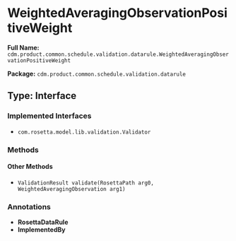 # WeightedAveragingObservationPositiveWeight

**Full Name:** `cdm.product.common.schedule.validation.datarule.WeightedAveragingObservationPositiveWeight`

**Package:** `cdm.product.common.schedule.validation.datarule`

## Type: Interface

### Implemented Interfaces

- `com.rosetta.model.lib.validation.Validator`

### Methods

#### Other Methods

- `ValidationResult validate(RosettaPath arg0, WeightedAveragingObservation arg1)`

### Annotations

- **RosettaDataRule**
- **ImplementedBy**

